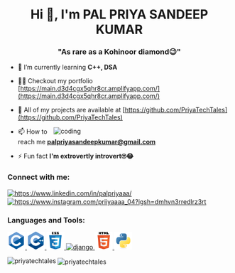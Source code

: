 <h1 align="center">Hi 👋, I'm PAL PRIYA SANDEEP KUMAR</h1>
<h3 align="center">"As rare as a Kohinoor diamond😉"</h3>

- 🌱 I’m currently learning **C++, DSA**

- 👨‍💻 Checkout my portfolio [https://main.d3d4cgx5qhr8cr.amplifyapp.com/](https://main.d3d4cgx5qhr8cr.amplifyapp.com/)

- 📝 All of my projects are available at [https://github.com/PriyaTechTales](https://github.com/PriyaTechTales)

  <img align="right" alt="coding" width="400" src="https://user-images.githubusercontent.com/74038190/221352975-94759904-aa4c-4032-a8ab-b546efb9c478.gif">

- 📫 How to reach me **palpriyasandeepkumar@gmail.com**

- ⚡ Fun fact **I'm extrovertly introvert🙄😂**

<h3 align="left">Connect with me:</h3>
<p align="left">
<a href="https://linkedin.com/in/https://www.linkedin.com/in/palpriyaaa/" target="blank"><img align="center" src="https://raw.githubusercontent.com/rahuldkjain/github-profile-readme-generator/master/src/images/icons/Social/linked-in-alt.svg" alt="https://www.linkedin.com/in/palpriyaaa/" height="30" width="40" /></a>
<a href="https://instagram.com/https://www.instagram.com/priiyaaaa_04?igsh=dmhvn3rredlrz3rt" target="blank"><img align="center" src="https://raw.githubusercontent.com/rahuldkjain/github-profile-readme-generator/master/src/images/icons/Social/instagram.svg" alt="https://www.instagram.com/priiyaaaa_04?igsh=dmhvn3rredlrz3rt" height="30" width="40" /></a>
</p>

<h3 align="left">Languages and Tools:</h3>
<p align="left"> <a href="https://www.cprogramming.com/" target="_blank" rel="noreferrer"> <img src="https://raw.githubusercontent.com/devicons/devicon/master/icons/c/c-original.svg" alt="c" width="40" height="40"/> </a> <a href="https://www.w3schools.com/cpp/" target="_blank" rel="noreferrer"> <img src="https://raw.githubusercontent.com/devicons/devicon/master/icons/cplusplus/cplusplus-original.svg" alt="cplusplus" width="40" height="40"/> </a> <a href="https://www.w3schools.com/css/" target="_blank" rel="noreferrer"> <img src="https://raw.githubusercontent.com/devicons/devicon/master/icons/css3/css3-original-wordmark.svg" alt="css3" width="40" height="40"/> </a> <a href="https://www.djangoproject.com/" target="_blank" rel="noreferrer"> <img src="https://cdn.worldvectorlogo.com/logos/django.svg" alt="django" width="40" height="40"/> </a> <a href="https://www.w3.org/html/" target="_blank" rel="noreferrer"> <img src="https://raw.githubusercontent.com/devicons/devicon/master/icons/html5/html5-original-wordmark.svg" alt="html5" width="40" height="40"/> </a> <a href="https://www.python.org" target="_blank" rel="noreferrer"> <img src="https://raw.githubusercontent.com/devicons/devicon/master/icons/python/python-original.svg" alt="python" width="40" height="40"/> </a> </p>

<p><img align="left" src="https://github-readme-stats.vercel.app/api/top-langs?username=priyatechtales&show_icons=true&locale=en&layout=compact" alt="priyatechtales" /></p>

<p>&nbsp;<img align="center" src="https://github-readme-stats.vercel.app/api?username=priyatechtales&show_icons=true&locale=en" alt="priyatechtales" /></p>

